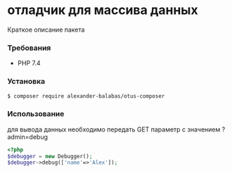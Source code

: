 # отладчик для массива данных

Краткое описание пакета

### Требования

- PHP 7.4

### Установка
```bash
$ composer require alexander-balabas/otus-composer
```

### Использование
для вывода данных необходимо передать GET параметр с значением ?admin=debug

```php
<?php
$debugger = new Debugger();
$debugger->debug(['name'=>'Alex']);
```
